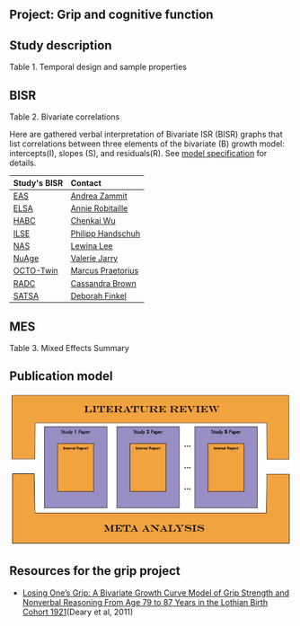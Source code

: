 Project: Grip and cognitive function
----


## Study description 
Table 1. Temporal design and sample properties  

## BISR
Table 2. Bivariate correlations  

Here are gathered verbal interpretation of Bivariate ISR (BISR) graphs that list correlations between three elements of the bivariate (B) growth model: intercepts(I), slopes (S), and residuals(R). See [model specification](https://github.com/IALSA/IALSA-2015-Portland/blob/master/reports/model_specification/README.md) for details.  


| Study's BISR | Contact |
| :---- | :------ |
| [EAS](/projects/grip/BISR/bisr_eas.md) | [Andrea Zammit](mailto:Andrea.Zammit@einstein.yu.edu) |
| [ELSA](/projects/grip/BISR/bisr_elsa.md) | [Annie Robitaille](mailto:annie.g.robitaille@gmail.com) |
| [HABC](/projects/grip/BISR/bisr_hrs.md) | [Chenkai Wu](mailto:chenkai.wu2010@gmail.com) |
| [ILSE](/projects/grip/BISR/bisr_ilse.md) | [Philipp Handschuh](mailto:philipp.handschuh@uni-ulm.de) |
| [NAS](/projects/grip/BISR/bisr_nas.md) | [Lewina Lee](mailto:lewina@bu.edu) |
| [NuAge](/projects/grip/BISR/bisr_nuage.md) | [Valerie Jarry ](mailto:valerie.jarry@umontreal.ca ) |
| [OCTO-Twin](/projects/grip/BISR/bisr_octo.md) | [Marcus Praetorius](mailto:marcus.praetorius@psy.gu.se) |
| [RADC](/projects/grip/BISR/bisr_radc.md) | [Cassandra Brown](mailto:clb@uvic.ca) |
| [SATSA](/projects/grip/BISR/bisr_satsa.md) | [Deborah Finkel](mailto:dfinkel@ius.edu) |


## MES 
Table 3. Mixed Effects Summary

## Publication model
![publication model](../.././libs/materials/publication_model/publication_model-01.png)

## Resources for the **grip** project

  - [Losing One’s Grip: A Bivariate Growth Curve Model of Grip Strength and Nonverbal Reasoning From Age 79 to 87 Years in the Lothian Birth Cohort 1921](http://psychsocgerontology.oxfordjournals.org/content/early/2011/07/08/geronb.gbr059.full)(Deary et al, 2011)

